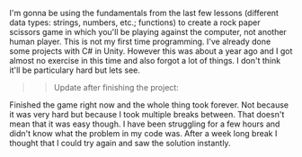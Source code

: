I'm gonna be using the fundamentals from the last few lessons (different data types: strings, numbers, etc.; functions) to create a rock paper scissors game
in which you'll be playing against the computer, not another human player.
This is not my first time programming. I've already done some projects with C# in Unity. 
However this was about a year ago and I got almost no exercise in this time and also forgot a lot of things.
I don't think it'll be particulary hard but lets see.

>>Update after finishing the project:

Finished the game right now and the whole thing took forever. Not because it was very hard but because I took multiple breaks between. That doesn't mean that it was easy though. I have been struggling for a few hours and didn't know what the problem in my code was. After a week long break I thought that I could try again and saw the solution instantly.

